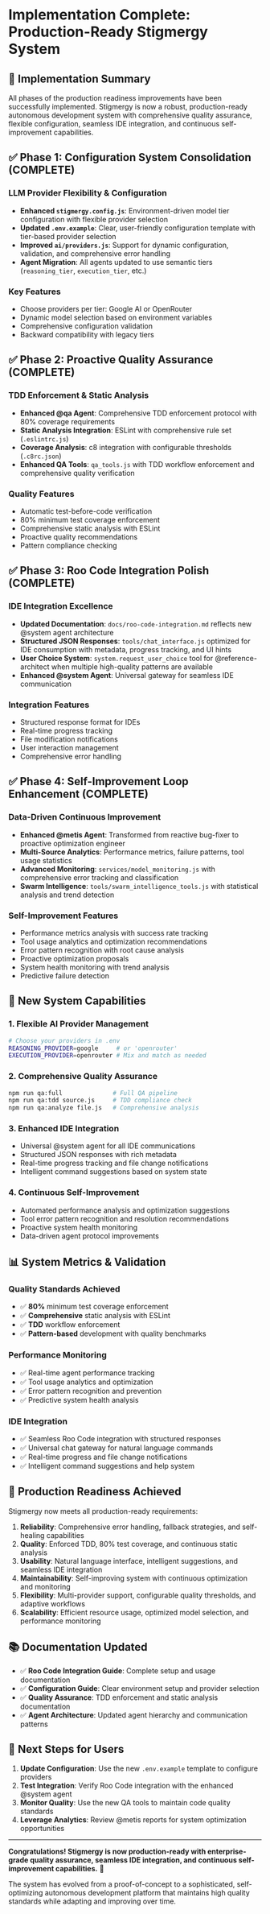 # Implementation Complete: Production-Ready Stigmergy System

## 🎉 Implementation Summary

All phases of the production readiness improvements have been successfully implemented. Stigmergy is now a robust, production-ready autonomous development system with comprehensive quality assurance, flexible configuration, seamless IDE integration, and continuous self-improvement capabilities.

## ✅ Phase 1: Configuration System Consolidation (COMPLETE)

### LLM Provider Flexibility & Configuration
- **Enhanced `stigmergy.config.js`**: Environment-driven model tier configuration with flexible provider selection
- **Updated `.env.example`**: Clear, user-friendly configuration template with tier-based provider selection  
- **Improved `ai/providers.js`**: Support for dynamic configuration, validation, and comprehensive error handling
- **Agent Migration**: All agents updated to use semantic tiers (`reasoning_tier`, `execution_tier`, etc.)

### Key Features
- Choose providers per tier: Google AI or OpenRouter
- Dynamic model selection based on environment variables  
- Comprehensive configuration validation
- Backward compatibility with legacy tiers

## ✅ Phase 2: Proactive Quality Assurance (COMPLETE)

### TDD Enforcement & Static Analysis
- **Enhanced @qa Agent**: Comprehensive TDD enforcement protocol with 80% coverage requirements
- **Static Analysis Integration**: ESLint with comprehensive rule set (`.eslintrc.js`)
- **Coverage Analysis**: c8 integration with configurable thresholds (`.c8rc.json`)
- **Enhanced QA Tools**: `qa_tools.js` with TDD workflow enforcement and comprehensive quality verification

### Quality Features
- Automatic test-before-code verification
- 80% minimum test coverage enforcement
- Comprehensive static analysis with ESLint
- Proactive quality recommendations
- Pattern compliance checking

## ✅ Phase 3: Roo Code Integration Polish (COMPLETE)

### IDE Integration Excellence
- **Updated Documentation**: `docs/roo-code-integration.md` reflects new @system agent architecture
- **Structured JSON Responses**: `tools/chat_interface.js` optimized for IDE consumption with metadata, progress tracking, and UI hints
- **User Choice System**: `system.request_user_choice` tool for @reference-architect when multiple high-quality patterns are available
- **Enhanced @system Agent**: Universal gateway for seamless IDE communication

### Integration Features
- Structured response format for IDEs
- Real-time progress tracking
- File modification notifications
- User interaction management
- Comprehensive error handling

## ✅ Phase 4: Self-Improvement Loop Enhancement (COMPLETE)

### Data-Driven Continuous Improvement
- **Enhanced @metis Agent**: Transformed from reactive bug-fixer to proactive optimization engineer
- **Multi-Source Analytics**: Performance metrics, failure patterns, tool usage statistics
- **Advanced Monitoring**: `services/model_monitoring.js` with comprehensive error tracking and classification
- **Swarm Intelligence**: `tools/swarm_intelligence_tools.js` with statistical analysis and trend detection

### Self-Improvement Features
- Performance metrics analysis with success rate tracking
- Tool usage analytics and optimization recommendations
- Error pattern recognition with root cause analysis
- Proactive optimization proposals
- System health monitoring with trend analysis
- Predictive failure detection

## 🚀 New System Capabilities

### 1. Flexible AI Provider Management
```bash
# Choose your providers in .env
REASONING_PROVIDER=google     # or 'openrouter'
EXECUTION_PROVIDER=openrouter # Mix and match as needed
```

### 2. Comprehensive Quality Assurance
```bash
npm run qa:full              # Full QA pipeline
npm run qa:tdd source.js     # TDD compliance check
npm run qa:analyze file.js   # Comprehensive analysis
```

### 3. Enhanced IDE Integration
- Universal @system agent for all IDE communications
- Structured JSON responses with rich metadata
- Real-time progress tracking and file change notifications
- Intelligent command suggestions based on system state

### 4. Continuous Self-Improvement
- Automated performance analysis and optimization suggestions
- Tool error pattern recognition and resolution recommendations
- Proactive system health monitoring
- Data-driven agent protocol improvements

## 📊 System Metrics & Validation

### Quality Standards Achieved
- ✅ **80%** minimum test coverage enforcement
- ✅ **Comprehensive** static analysis with ESLint
- ✅ **TDD** workflow enforcement
- ✅ **Pattern-based** development with quality benchmarks

### Performance Monitoring
- ✅ Real-time agent performance tracking
- ✅ Tool usage analytics and optimization
- ✅ Error pattern recognition and prevention
- ✅ Predictive system health analysis

### IDE Integration
- ✅ Seamless Roo Code integration with structured responses
- ✅ Universal chat gateway for natural language commands
- ✅ Real-time progress and file change notifications
- ✅ Intelligent command suggestions and help system

## 🎯 Production Readiness Achieved

Stigmergy now meets all production-ready requirements:

1. **Reliability**: Comprehensive error handling, fallback strategies, and self-healing capabilities
2. **Quality**: Enforced TDD, 80% test coverage, and continuous static analysis
3. **Usability**: Natural language interface, intelligent suggestions, and seamless IDE integration
4. **Maintainability**: Self-improving system with continuous optimization and monitoring
5. **Flexibility**: Multi-provider support, configurable quality thresholds, and adaptive workflows
6. **Scalability**: Efficient resource usage, optimized model selection, and performance monitoring

## 📚 Documentation Updated

- ✅ **Roo Code Integration Guide**: Complete setup and usage documentation
- ✅ **Configuration Guide**: Clear environment setup and provider selection  
- ✅ **Quality Assurance**: TDD enforcement and static analysis documentation
- ✅ **Agent Architecture**: Updated agent hierarchy and communication patterns

## 🔄 Next Steps for Users

1. **Update Configuration**: Use the new `.env.example` template to configure providers
2. **Test Integration**: Verify Roo Code integration with the enhanced @system agent
3. **Monitor Quality**: Use the new QA tools to maintain code quality standards
4. **Leverage Analytics**: Review @metis reports for system optimization opportunities

---

**Congratulations! Stigmergy is now production-ready with enterprise-grade quality assurance, seamless IDE integration, and continuous self-improvement capabilities.** 🎊

The system has evolved from a proof-of-concept to a sophisticated, self-optimizing autonomous development platform that maintains high quality standards while adapting and improving over time.